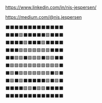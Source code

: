https://www.linkedin.com/in/nis-jespersen/

https://medium.com/@nis.jespersen

⬛⬛⬛⬛⬛⬛⬛⬛⬛⬛⬛⬛⬛  
⬛⬛⬛🟩⬛⬛⬛⬛⬛🟩⬛⬛⬛  
⬛⬛⬛⬛🟩⬛⬛⬛🟩⬛⬛⬛⬛  
⬛⬛⬛🟩🟩🟩🟩🟩🟩🟩⬛⬛⬛  
⬛⬛🟩🟩⬛🟩🟩🟩⬛🟩🟩⬛⬛  
⬛🟩🟩🟩🟩🟩🟩🟩🟩🟩🟩🟩⬛  
⬛🟩⬛🟩🟩🟩🟩🟩🟩🟩⬛🟩⬛  
⬛🟩⬛🟩⬛⬛⬛⬛⬛🟩⬛🟩⬛  
⬛⬛⬛⬛🟩🟩⬛🟩🟩⬛⬛⬛⬛  
⬛⬛⬛⬛⬛⬛⬛⬛⬛⬛⬛⬛⬛  
